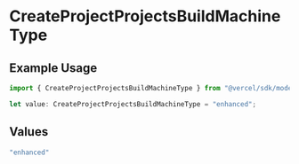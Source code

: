 # CreateProjectProjectsBuildMachineType

## Example Usage

```typescript
import { CreateProjectProjectsBuildMachineType } from "@vercel/sdk/models/createprojectop.js";

let value: CreateProjectProjectsBuildMachineType = "enhanced";
```

## Values

```typescript
"enhanced"
```